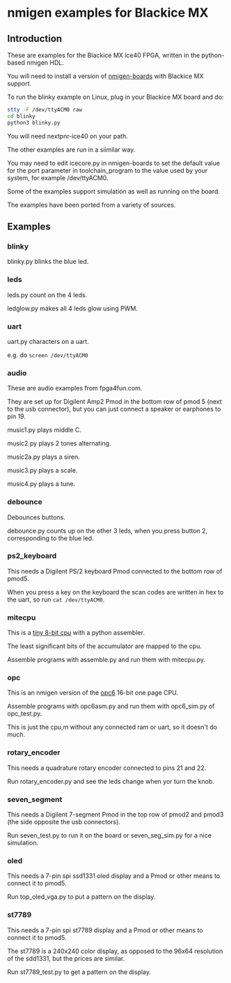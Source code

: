 # nmigen examples for Blackice MX

## Introduction

These are examples for the Blackice MX ice40 FPGA, written in the python-based nmigen HDL.

You will need to install a version of [nmigen-boards](https://github.com/folknology/nmigen-boards) with Blackice MX support.

To run the blinky example on Linux, plug in your Blackice MX board and do:

```sh
stty -F /dev/ttyACM0 raw
cd blinky
python3 blinky.py
```

You will need nextpnr-ice40 on your path.

The other examples are run in a siimilar way.

You may need to edit icecore.py in nmigen-boards to set the default value for the port parameter in toolchain_program to the value used by your system, for example /dev/ttyACM0.

Some of the examples support simulation as well as running on the board.

The examples have been ported from a variety of sources.

## Examples

### blinky

blinky.py blinks the blue led.

### leds

leds.py count on the 4 leds.

ledglow.py makes all 4 leds glow using PWM.

### uart

uart.py characters on a uart.

e.g. do `screen /dev/ttyACM0`

### audio

These are audio examples from fpga4fun.com.

They are set up for Digilent Amp2 Pmod in the bottom row of pmod 5 (next to the usb connector), but you can just connect a speaker or earphones to pin 19.

music1.py plays middle C.

music2.py plays 2 tones alternating.

music2a.py plays a siren.

music3.py plays a scale.

music4.py plays a tune.

### debounce

Debounces buttons.

debounce.py counts up on the other 3 leds, when you press button 2, corresponding to the blue led.

### ps2_keyboard

This needs a Digilent PS/2 keyboard Pmod connected to the bottom row of pmod5.

When you press a key on the keyboard the scan codes are written in hex to the uart, so run `cat /dev/ttyACM0`.

### mitecpu

This is a [tiny 8-bit cpu](https://github.com/jbush001/MiteCPU) with a python assembler.

The least significant bits of the accumulator are mapped to the cpu.

Assemble programs with assemble.py and run them with mitecpu.py.

### opc

This is an nmigen version of the [opc6](https://revaldinho.github.io/opc/) 16-bit one page CPU.

Assemble programs with opc6asm.py and run them with opc6_sim.py of opc_test.py.

This is just the cpu,m without any connected ram or uart, so it doesn't do much.

### rotary_encoder

This needs a quadrature rotary encoder connected to pins 21 and 22.

Run rotary_encoder.py and see the leds change when yor turn the knob.

### seven_segment

This needs a Digilent 7-segment Pmod in the top row of pmod2 and pmod3 (the side opposite the usb connectors).

Run seven_test.py to run it on the board or seven_seg_sim.py for a nice simulation.

### oled

This needs a 7-pin spi ssd1331 oled display and a Pmod or other means to connect it to pmod5.

Run top_oled_vga.py to put a pattern on the display.

### st7789

This needs a 7-pin spi st7789 display and a Pmod or other means to connect it to pmod5.

The st7789 is a 240x240 color display, as opposed to the 96x64 resolution of the sdd1331, but the prices are similar.

Run st7789_test.py to get a pattern on the display.
